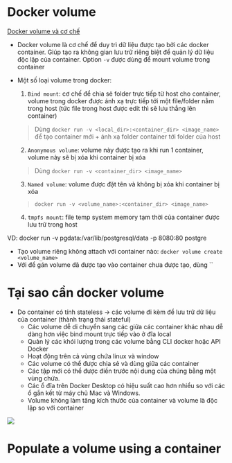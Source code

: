 # Docker volume

[Docker volume và cơ chế](https://blog.hien.app/tong-quan-ve-docker-volume-va-cac-loai-volume-co-san-trong-docker)

- Docker volume là cơ chế để duy trì dữ liệu được tạo bởi các docker container. Giúp tạo ra không gian lưu trữ riêng biệt để quản lý dữ liệu độc lập của container. Option `-v` được dùng để mount volume trong container
- Một số loại volume trong docker:
  1. `Bind mount`: cơ chế để chia sẻ folder trực tiếp từ host cho container, volume trong docker được ánh xạ trực tiếp tới một file/folder nằm trong host (tức file trong host được edit thì sẽ lưu thẳng lên container)

  > Dùng `docker run -v <local_dir>:<container_dir> <image_name>` để tạo container mới + ánh xạ folder container tới folder của host

  2. `Anonymous volume`: volume này được tạo ra khi run 1 container, volume này sẽ bị xóa khi container bị xóa

  > Dùng `docker run -v <container_dir> <image_name>`

  3. `Named volume`: volume được đặt tên và không bị xóa khi container bị xóa

  > `docker run -v <volume_name>:<container_dir> <image_name>`

  4. `tmpfs mount`: file temp system memory tạm thời của container được lưu trữ trong host 

VD: docker run -v pgdata:/var/lib/postgresql/data -p 8080:80 postgre

- Tạo volume riêng không attach với container nào: `docker volume create <volume_name>`
- Với để gán volume đã được tạo vào container chưa được tạo, dùng ``

# Tại sao cần docker volume
- Do container có tính stateless -> các volume đi kèm để lưu trữ dữ liệu của container (thành trạng thái stateful)
  - Các volume dễ di chuyển sang các giữa các container khác nhau dễ dàng hơn việc bind mount trực tiếp vào ở đĩa local
  - Quản lý các khói lượng trong các volume bằng CLI docker hoặc API Docker
  - Hoạt động trên cả vùng chứa linux và window
  - Các volume có thể được chia sẻ và dùng giữa các container
  - Các tập mới có thể được điền trước nội dung của chúng bằng một vùng chứa.
  - Các ổ đĩa trên Docker Desktop có hiệu suất cao hơn nhiều so với các ổ gắn kết từ máy chủ Mac và Windows.
  - Volume không làm tăng kích thước của container và volume là độc lập so với container

![](https://docs.docker.com/storage/images/types-of-mounts-volume.webp?w=450&h=300)


# Populate a volume using a container
